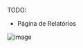 TODO:
  - Página de Relatórios

![image](https://github.com/ErickSolon/estudo-delphi/assets/72041638/914e7ef8-f169-4501-a8a6-3ea0ae6d8040)


